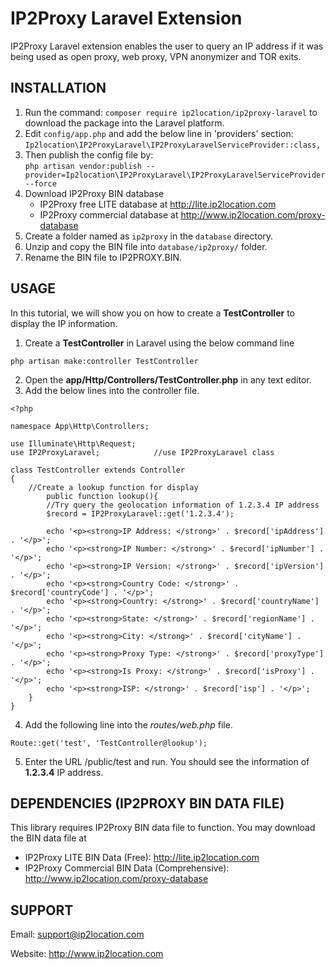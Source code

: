 # IP2Proxy Laravel Extension

IP2Proxy Laravel extension enables the user to query an IP address if it was being used as open proxy, web proxy, VPN anonymizer and TOR exits.


## INSTALLATION

1. Run the command: `composer require ip2location/ip2proxy-laravel` to download the package into the Laravel platform.
2. Edit `config/app.php` and add the below line in 'providers' section:  
`Ip2location\IP2ProxyLaravel\IP2ProxyLaravelServiceProvider::class,`
3. Then publish the config file by:  
`php artisan vendor:publish --provider=Ip2location\IP2ProxyLaravel\IP2ProxyLaravelServiceProvider --force`
4. Download IP2Proxy BIN database
    - IP2Proxy free LITE database at http://lite.ip2location.com
    - IP2Proxy commercial database at http://www.ip2location.com/proxy-database
5. Create a folder named as `ip2proxy` in the `database` directory.
6. Unzip and copy the BIN file into `database/ip2proxy/` folder. 
7. Rename the BIN file to IP2PROXY.BIN.


## USAGE

In this tutorial, we will show you on how to create a **TestController** to display the IP information.

1. Create a **TestController** in Laravel using the below command line
```
php artisan make:controller TestController
```
2. Open the **app/Http/Controllers/TestController.php** in any text editor.
3. Add the below lines into the controller file.
```
<?php

namespace App\Http\Controllers;

use Illuminate\Http\Request;
use IP2ProxyLaravel;            //use IP2ProxyLaravel class

class TestController extends Controller
{
    //Create a lookup function for display
        public function lookup(){
        //Try query the geolocation information of 1.2.3.4 IP address
        $record = IP2ProxyLaravel::get('1.2.3.4');

        echo '<p><strong>IP Address: </strong>' . $record['ipAddress'] . '</p>';
        echo '<p><strong>IP Number: </strong>' . $record['ipNumber'] . '</p>';
        echo '<p><strong>IP Version: </strong>' . $record['ipVersion'] . '</p>';
        echo '<p><strong>Country Code: </strong>' . $record['countryCode'] . '</p>';
        echo '<p><strong>Country: </strong>' . $record['countryName'] . '</p>';
        echo '<p><strong>State: </strong>' . $record['regionName'] . '</p>';
        echo '<p><strong>City: </strong>' . $record['cityName'] . '</p>';
        echo '<p><strong>Proxy Type: </strong>' . $record['proxyType'] . '</p>';
        echo '<p><strong>Is Proxy: </strong>' . $record['isProxy'] . '</p>';
        echo '<p><strong>ISP: </strong>' . $record['isp'] . '</p>';
    }
}
```
4. Add the following line into the *routes/web.php* file.
```
Route::get('test', 'TestController@lookup');
```
5. Enter the URL <your domain>/public/test and run. You should see the information of **1.2.3.4** IP address.

## DEPENDENCIES (IP2PROXY BIN DATA FILE)

This library requires IP2Proxy BIN data file to function. You may download the BIN data file at
* IP2Proxy LITE BIN Data (Free): http://lite.ip2location.com
* IP2Proxy Commercial BIN Data (Comprehensive): http://www.ip2location.com/proxy-database


## SUPPORT

Email: support@ip2location.com

Website: http://www.ip2location.com
